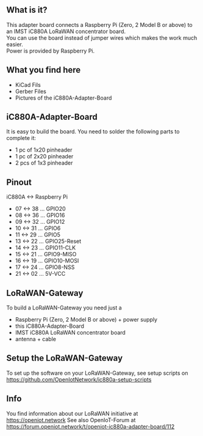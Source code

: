 What is it?
-----------
This adapter board connects a Raspberry Pi (Zero, 2 Model B or above) to an IMST iC880A LoRaWAN concentrator board.  
You can use the board instead of jumper wires which makes the work much easier.  
Power is provided by Raspberry Pi.

What you find here
------------------
- KiCad Fils
- Gerber Files
- Pictures of the iC880A-Adapter-Board

iC880A-Adapter-Board
--------------------
It is easy to build the board. You need to solder the following parts to complete it:
- 1 pc of 1x20 pinheader
- 1 pc of 2x20 pinheader
- 2 pcs of 1x3 pinheader

Pinout
------
iC880A <-> Raspberry Pi
- 07 <-> 38 ... GPIO20
- 08 <-> 36 ... GPIO16
- 09 <-> 32 ... GPIO12
- 10 <-> 31 ... GPIO6
- 11 <-> 29 ... GPIO5
- 13 <-> 22 ... GPIO25-Reset
- 14 <-> 23 ... GPIO11-CLK
- 15 <-> 21 ... GPIO9-MISO
- 16 <-> 19 ... GPIO10-MOSI
- 17 <-> 24 ... GPIO8-NSS
- 21 <-> 02 ... 5V-VCC

LoRaWAN-Gateway
---------------
To build a LoRaWAN-Gateway you need just a
- Raspberry Pi (Zero, 2 Model B or above) + power supply
- this iC880A-Adapter-Board
- IMST iC880A LoRaWAN concentrator board
- antenna + cable

Setup the LoRaWAN-Gateway
-------------------------
To set up the software on your LoRaWAN-Gateway, see setup scripts on https://github.com/OpenIotNetwork/ic880a-setup-scripts

Info
----
You find information about our LoRaWAN initiative at https://openiot.network
See also OpenIoT-Forum at https://forum.openiot.network/t/openiot-ic880a-adapter-board/112  
